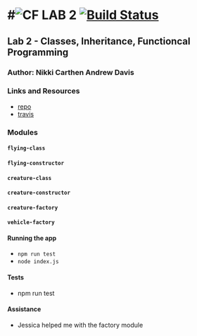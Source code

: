 #![CF](http://i.imgur.com/7v5ASc8.png) LAB 2 [![Build Status](https://www.travis-ci.com/Nikki1686/lab-2.svg?branch=master)](https://www.travis-ci.com/Nikki1686/lab-2)
 =================================================
 
 ## Lab 2 - Classes, Inheritance, Functioncal Programming
 
 ### Author: Nikki Carthen Andrew Davis
 
 ### Links and Resources
 * [repo](https://github.com/Nikki1686/lab-2)
 * [travis](https://www.travis-ci.com/Nikki1686/lab-2)


 

 ### Modules

 #### `flying-class`
 #### `flying-constructor`
 #### `creature-class`
 #### `creature-constructor`
 #### `creature-factory`
 #### `vehicle-factory`
 
 #### Running the app
 * `npm run test`
 * `node index.js`
   
 #### Tests
 * npm run test

#### Assistance
* Jessica helped me with the factory module

